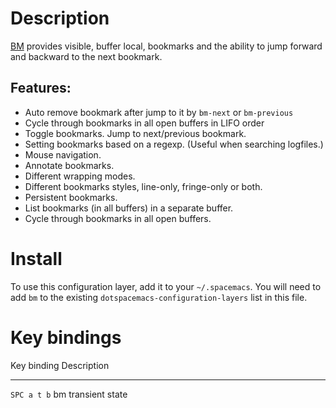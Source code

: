 Description
===========

[BM](https://github.com/joodland/bm/blob/master/README.md) provides
visible, buffer local, bookmarks and the ability to jump forward and
backward to the next bookmark.

Features:
---------

-   Auto remove bookmark after jump to it by `bm-next` or `bm-previous`
-   Cycle through bookmarks in all open buffers in LIFO order
-   Toggle bookmarks. Jump to next/previous bookmark.
-   Setting bookmarks based on a regexp. (Useful when searching
    logfiles.)
-   Mouse navigation.
-   Annotate bookmarks.
-   Different wrapping modes.
-   Different bookmarks styles, line-only, fringe-only or both.
-   Persistent bookmarks.
-   List bookmarks (in all buffers) in a separate buffer.
-   Cycle through bookmarks in all open buffers.

Install
=======

To use this configuration layer, add it to your `~/.spacemacs`. You will
need to add `bm` to the existing `dotspacemacs-configuration-layers`
list in this file.

Key bindings
============

  Key binding   Description
  ------------- --------------------
  `SPC a t b`   bm transient state
